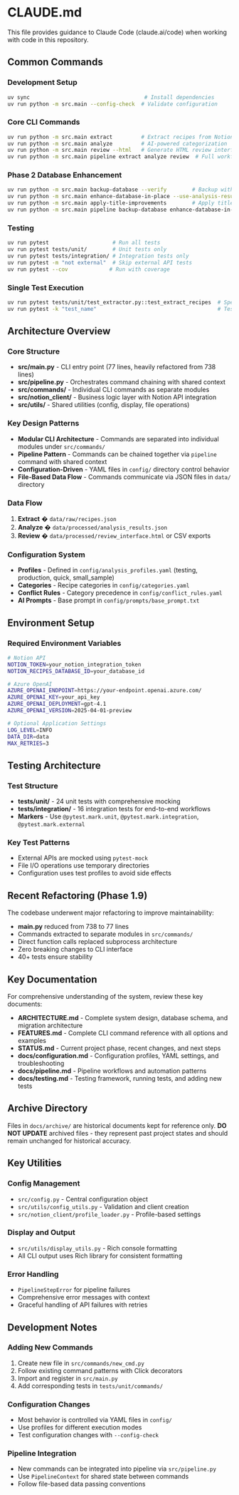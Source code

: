 # CLAUDE.md

This file provides guidance to Claude Code (claude.ai/code) when working with code in this repository.

## Common Commands

### Development Setup
```bash
uv sync                                    # Install dependencies
uv run python -m src.main --config-check  # Validate configuration
```

### Core CLI Commands
```bash
uv run python -m src.main extract         # Extract recipes from Notion
uv run python -m src.main analyze         # AI-powered categorization
uv run python -m src.main review --html   # Generate HTML review interface
uv run python -m src.main pipeline extract analyze review  # Full workflow
```

### Phase 2 Database Enhancement 
```bash
uv run python -m src.main backup-database --verify        # Backup with rollback capability
uv run python -m src.main enhance-database-in-place --use-analysis-results  # In-place schema + data enhancement
uv run python -m src.main apply-title-improvements        # Apply title improvements from Proposed_Title field
uv run python -m src.main pipeline backup-database enhance-database-in-place  # Full enhancement workflow
```

### Testing
```bash
uv run pytest                    # Run all tests
uv run pytest tests/unit/        # Unit tests only
uv run pytest tests/integration/ # Integration tests only
uv run pytest -m "not external"  # Skip external API tests
uv run pytest --cov             # Run with coverage
```

### Single Test Execution
```bash
uv run pytest tests/unit/test_extractor.py::test_extract_recipes  # Specific test
uv run pytest -k "test_name"                                      # Tests matching pattern
```

## Architecture Overview

### Core Structure
- **src/main.py** - CLI entry point (77 lines, heavily refactored from 738 lines)
- **src/pipeline.py** - Orchestrates command chaining with shared context
- **src/commands/** - Individual CLI commands as separate modules
- **src/notion_client/** - Business logic layer with Notion API integration
- **src/utils/** - Shared utilities (config, display, file operations)

### Key Design Patterns
- **Modular CLI Architecture** - Commands are separated into individual modules under `src/commands/`
- **Pipeline Pattern** - Commands can be chained together via `pipeline` command with shared context
- **Configuration-Driven** - YAML files in `config/` directory control behavior
- **File-Based Data Flow** - Commands communicate via JSON files in `data/` directory

### Data Flow
1. **Extract** � `data/raw/recipes.json`
2. **Analyze** � `data/processed/analysis_results.json`
3. **Review** � `data/processed/review_interface.html` or CSV exports

### Configuration System
- **Profiles** - Defined in `config/analysis_profiles.yaml` (testing, production, quick, small_sample)
- **Categories** - Recipe categories in `config/categories.yaml`
- **Conflict Rules** - Category precedence in `config/conflict_rules.yaml`
- **AI Prompts** - Base prompt in `config/prompts/base_prompt.txt`

## Environment Setup

### Required Environment Variables
```bash
# Notion API
NOTION_TOKEN=your_notion_integration_token
NOTION_RECIPES_DATABASE_ID=your_database_id

# Azure OpenAI
AZURE_OPENAI_ENDPOINT=https://your-endpoint.openai.azure.com/
AZURE_OPENAI_KEY=your_api_key
AZURE_OPENAI_DEPLOYMENT=gpt-4.1
AZURE_OPENAI_VERSION=2025-04-01-preview

# Optional Application Settings
LOG_LEVEL=INFO
DATA_DIR=data
MAX_RETRIES=3
```

## Testing Architecture

### Test Structure
- **tests/unit/** - 24 unit tests with comprehensive mocking
- **tests/integration/** - 16 integration tests for end-to-end workflows
- **Markers** - Use `@pytest.mark.unit`, `@pytest.mark.integration`, `@pytest.mark.external`

### Key Test Patterns
- External APIs are mocked using `pytest-mock`
- File I/O operations use temporary directories
- Configuration uses test profiles to avoid side effects

## Recent Refactoring (Phase 1.9)

The codebase underwent major refactoring to improve maintainability:
- **main.py** reduced from 738 to 77 lines
- Commands extracted to separate modules in `src/commands/`
- Direct function calls replaced subprocess architecture
- Zero breaking changes to CLI interface
- 40+ tests ensure stability

## Key Documentation

For comprehensive understanding of the system, review these key documents:

- **ARCHITECTURE.md** - Complete system design, database schema, and migration architecture
- **FEATURES.md** - Complete CLI command reference with all options and examples
- **STATUS.md** - Current project phase, recent changes, and next steps
- **docs/configuration.md** - Configuration profiles, YAML settings, and troubleshooting
- **docs/pipeline.md** - Pipeline workflows and automation patterns
- **docs/testing.md** - Testing framework, running tests, and adding new tests

## Archive Directory

Files in `docs/archive/` are historical documents kept for reference only. **DO NOT UPDATE** archived files - they represent past project states and should remain unchanged for historical accuracy.

## Key Utilities

### Config Management
- `src/config.py` - Central configuration object
- `src/utils/config_utils.py` - Validation and client creation
- `src/notion_client/profile_loader.py` - Profile-based settings

### Display and Output
- `src/utils/display_utils.py` - Rich console formatting
- All CLI output uses Rich library for consistent formatting

### Error Handling
- `PipelineStepError` for pipeline failures
- Comprehensive error messages with context
- Graceful handling of API failures with retries

## Development Notes

### Adding New Commands
1. Create new file in `src/commands/new_cmd.py`
2. Follow existing command patterns with Click decorators
3. Import and register in `src/main.py`
4. Add corresponding tests in `tests/unit/commands/`

### Configuration Changes
- Most behavior is controlled via YAML files in `config/`
- Use profiles for different execution modes
- Test configuration changes with `--config-check`

### Pipeline Integration
- New commands can be integrated into pipeline via `src/pipeline.py`
- Use `PipelineContext` for shared state between commands
- Follow file-based data passing conventions